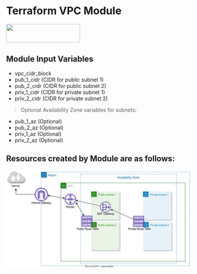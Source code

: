 # Terraform VPC Module
<img src="https://upload.wikimedia.org/wikipedia/commons/0/04/Terraform_Logo.svg" width="200" height="50" />

## Module Input Variables

- vpc_cidr_block 
- pub_1_cidr   (CIDR for public subnet 1) 
- pub_2_cidr   (CIDR for public subnet 2) 
- priv_1_cidr  (CIDR for private subnet 1) 
- priv_2_cidr  (CIDR for private subnet 2) 
  

> Optional Availability Zone variables for subnets:
- pub_1_az (Optional)   
- pub_2_az (Optional)   
- priv_1_az (Optional)   
- priv_2_az (Optional)   
  

## Resources created by Module are as follows:

![Architecture](vpc_architecture.svg)
